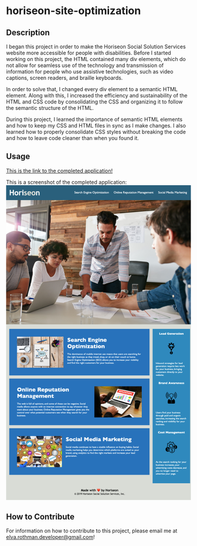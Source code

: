 # horiseon-site-optimization

## Description

I began this project in order to make the Horiseon Social Solution Services website more accessible for people with disabilities. Before I started working on this project, the HTML contained many div elements, which do not allow for seamless use of the technology and transmission of information for people who use assistive technologies, such as video captions, screen readers, and braille keyboards. 

In order to solve that, I changed every div element to a semantic HTML element. Along with this, I increased the efficiency and sustainability of the HTML and CSS code by consolidating the CSS and organizing it to follow the semantic structure of the HTML. 

During this project, I learned the importance of semantic HTML elements and how to keep my CSS and HTML files in sync as I make changes. I also learned how to properly consolidate CSS styles without breaking the code and how to leave code cleaner than when you found it.

## Usage

[This is the link to the completed application!](https://erothman1.github.io/horiseon-site-optimization/)

This is a screenshot of the completed application:
![Horiseon Web Application Screenshot](./assets/images/screenshot-horiseon-web-application.png)

## How to Contribute

For information on how to contribute to this project, please email me at elva.rothman.developer@gmail.com!

